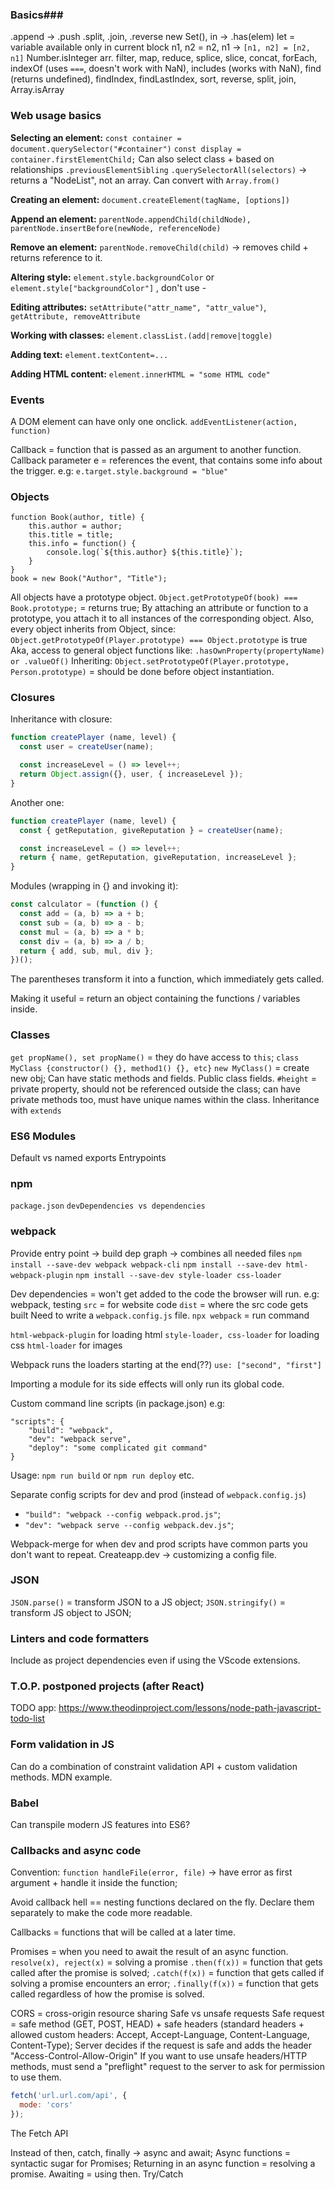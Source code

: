 ### Basics###

.append -> .push
.split, .join, .reverse
new Set(), in -> .has(elem)
let = variable available only in current block
n1, n2 = n2, n1 -> `[n1, n2] = [n2, n1]`
Number.isInteger
arr. filter, map, reduce, splice, slice, concat, forEach, indexOf (uses `===`, doesn't work with NaN), includes (works with NaN), find (returns undefined), findIndex, findLastIndex, sort, reverse, split, join, Array.isArray

### Web usage basics ###

**Selecting an element:**
`const container = document.querySelector("#container")`
`const display = container.firstElementChild;`
Can also select class + based on relationships `.previousElementSibling`
`.querySelectorAll(selectors)` -> returns a "NodeList", not an array. Can convert with `Array.from()`

**Creating an element:**
`document.createElement(tagName, [options])`

**Append an element:**
`parentNode.appendChild(childNode), parentNode.insertBefore(newNode, referenceNode)`

**Remove an element:**
`parentNode.removeChild(child)` -> removes child + returns reference to it.

**Altering style:**
`element.style.backgroundColor` or `element.style["backgroundColor"]` , don't use -

**Editing attributes:**
`setAttribute("attr_name", "attr_value")`, `getAttribute, removeAttribute`

**Working with classes:**
`element.classList.(add|remove|toggle)`

**Adding text:**
`element.textContent=...`

**Adding HTML content:**
`element.innerHTML = "some HTML code"`

### Events ###
A DOM element can have only one onclick.
`addEventListener(action, function)`

Callback = function that is passed as an argument to another function.
Callback parameter e = references the event, that contains some info about the trigger. e.g: `e.target.style.background = "blue"`

### Objects ###
```
function Book(author, title) {
	this.author = author;
	this.title = title;
	this.info = function() {
		console.log(`${this.author} ${this.title}`);
	}
}
book = new Book("Author", "Title");
```
All objects have a prototype object.
`Object.getPrototypeOf(book) === Book.prototype;` = returns true;
By attaching an attribute or function to a prototype, you attach it to all instances of the corresponding object.
Also, every object inherits from Object, since: `Object.getPrototypeOf(Player.prototype) === Object.prototype` is true
Aka, access to general object functions like: `.hasOwnProperty(propertyName) or .valueOf()`
Inheriting: `Object.setPrototypeOf(Player.prototype, Person.prototype)` = should be done before object instantiation.

### Closures ###
Inheritance with closure:
```javascript
function createPlayer (name, level) {
  const user = createUser(name);

  const increaseLevel = () => level++;
  return Object.assign({}, user, { increaseLevel });
}
```
Another one:
```javascript
function createPlayer (name, level) {
  const { getReputation, giveReputation } = createUser(name);

  const increaseLevel = () => level++;
  return { name, getReputation, giveReputation, increaseLevel };
}
```
Modules (wrapping in {} and invoking it):
```javascript
const calculator = (function () {
  const add = (a, b) => a + b;
  const sub = (a, b) => a - b;
  const mul = (a, b) => a * b;
  const div = (a, b) => a / b;
  return { add, sub, mul, div };
})();
```
The parentheses transform it into a function, which immediately gets called.

Making it useful  = return an object containing the functions / variables inside.

### Classes ###
`get propName(), set propName()` = they do have access to `this`;
`class MyClass {constructor() {}, method1() {}, etc}`
`new MyClass()` = create new obj;
Can have static methods and fields.
Public class fields.
`#height` = private property, should not be referenced outside the class; can have private methods too, must have unique names within the class.
Inheritance with `extends`

### ES6 Modules ###
Default vs named exports
Entrypoints

### npm ###
`package.json`
`devDependencies vs dependencies`

### webpack ###
Provide entry point -> build dep graph -> combines all needed files
`npm install --save-dev webpack webpack-cli`
`npm install --save-dev html-webpack-plugin`
`npm install --save-dev style-loader css-loader`


Dev dependencies = won't get added to the code the browser will run. e.g: webpack, testing
`src` = for website code
`dist` = where the src code gets built
Need to write a `webpack.config.js` file.
`npx webpack` = run command

`html-webpack-plugin` for loading html
`style-loader, css-loader` for loading css
`html-loader` for images

Webpack runs the loaders starting at the end(??) `use: ["second", "first"]`

Importing a module for its side effects will only run its global code.

Custom command line scripts (in package.json) e.g: 
```
"scripts": {
	"build": "webpack",
	"dev": "webpack serve",
	"deploy": "some complicated git command"
}
```
Usage: `npm run build` or `npm run deploy` etc.

Separate config scripts for dev and prod (instead of `webpack.config.js`)
- `"build": "webpack --config webpack.prod.js"`;
- `"dev": "webpack serve --config webpack.dev.js"`;

Webpack-merge for when dev and prod scripts have common parts you don't want to repeat.
Createapp.dev -> customizing a config file.

### JSON ###
`JSON.parse()` = transform JSON to a JS object;
`JSON.stringify()` = transform JS object to JSON;

### Linters and code formatters ###
Include as project dependencies even if using the VScode extensions.

### T.O.P. postponed projects (after React) ###
TODO app: https://www.theodinproject.com/lessons/node-path-javascript-todo-list

### Form validation in JS ###
Can do a combination of constraint validation API + custom validation methods.
MDN example.

### Babel ###
Can transpile modern JS features into ES6?

### Callbacks and async code ###
Convention: `function handleFile(error, file)` -> have error as first argument + handle it inside the function;

Avoid callback hell == nesting functions declared on the fly. Declare them separately to make the code more readable.

Callbacks = functions that will be called at a later time.

Promises = when you need to await the result of an async function.
`resolve(x), reject(x)` = solving a promise
`.then(f(x))` = function that gets called after the promise is solved;
`.catch(f(x))` = function that gets called if solving a promise encounters an error;
`.finally(f(x))` = function that gets called regardless of how the promise is solved.

CORS = cross-origin resource sharing
Safe vs unsafe requests
Safe request = safe method (GET, POST, HEAD) + safe headers (standard headers + allowed custom headers: Accept, Accept-Language, Content-Language, Content-Type);
Server decides if the request is safe and adds the header "Access-Control-Allow-Origin"
If you want to use unsafe headers/HTTP methods, must send a "preflight" request to the server to ask for permission to use them.
```javascript
fetch('url.url.com/api', {
  mode: 'cors'
});
``` 
The Fetch API

Instead of then, catch, finally -> async and await;
Async functions = syntactic sugar for Promises;
Returning in an async function = resolving a promise.
Awaiting = using then.
Try/Catch


